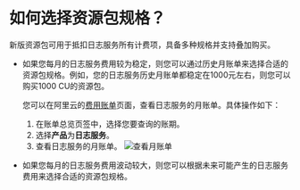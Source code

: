 # 如何选择资源包规格？

新版资源包可用于抵扣日志服务所有计费项，具备多种规格并支持叠加购买。

-   如果您每月的日志服务费用较为稳定，则您可以通过历史月账单来选择合适的资源包规格。例如，您的日志服务历史月账单都稳定在1000元左右，则您可以购买1000 CU的资源包。

    您可以在阿里云的[费用账单](https://usercenter2.aliyun.com/finance/expense-report/overview)页面，查看日志服务的月账单。具体操作如下：

    1.  在账单总览页签中，选择您要查询的账期。
    2.  选择**产品**为**日志服务**。
    3.  查看日志服务的月账单。
    ![查看月账单](https://static-aliyun-doc.oss-accelerate.aliyuncs.com/assets/img/zh-CN/6387437161/p260165.png)

-   如果您每月的日志服务费用波动较大，则您可以根据未来可能产生的日志服务费用来选择合适的资源包规格。

